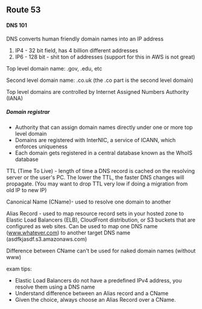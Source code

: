 ## Route 53

#### DNS 101
DNS converts human friendly domain names into an IP address
1. IP4 - 32 bit field, has 4 billion different addresses
2. IP6 - 128 bit - shit ton of addresses (support for this in AWS is not great)

Top level domain name: .gov, .edu, etc

Second level domain name: .co.uk (the .co part is the second level domain)

Top level domains are controlled by Internet Assigned Numbers Authority (IANA)

##### Domain registrar
* Authority that can assign domain names directly under one or more top level domain
* Domains are registered with InterNIC, a service of ICANN, which enforces uniqueness
* Each domain gets registered in a central database known as the WhoIS database

TTL (Time To Live) - length of time a DNS record is cached on the resolving server or the user's PC. The lower the TTL, the faster DNS changes will propagate. (You may want to drop TTL very low if doing a migration from old IP to new IP)

Canonical Name (CName)- used to resolve one domain to another

Alias Record - used to map resource record sets in your hosted zone to Elastic Load Balancers (ELB), CloudFront distribution, or S3 buckets that are configured as web sites. Can be used to map one DNS name (www.whatever.com) to another target DNS name (asdfkjasdf.s3.amazonaws.com)

Difference between CName can't be used for naked domain names (without www)

exam tips:
* Elastic Load Balancers do not have a predefined IPv4 address, you resolve them using a DNS name
* Understand difference between an Alias record and a CName
* Given the choice, always choose an Alias Record over a CName.
